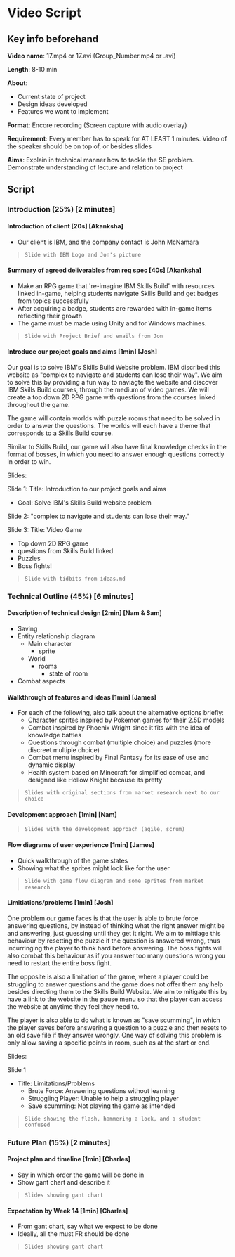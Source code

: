 # Video Script

## Key info beforehand

**Video name**: 17.mp4 or 17.avi (Group_Number.mp4 or .avi)

**Length**: 8-10 min

**About**:
- Current state of project
- Design ideas developed
- Features we want to implement

**Format**: Encore recording (Screen capture with audio overlay)

**Requirement**: Every member has to speak for AT LEAST 1 minutes. Video of the speaker should be on top of, or besides slides

**Aims**: Explain in technical manner how to tackle the SE problem. Demonstrate understanding of lecture and relation to project

## Script

### Introduction (25%) [2 minutes]

#### Introduction of client [20s] [Akanksha]

- Our client is IBM, and the company contact is John McNamara

>     Slide with IBM Logo and Jon's picture

#### Summary of agreed deliverables from req spec [40s] [Akanksha]


- Make an RPG game that 're-imagine IBM Skills Build' with resources linked in-game, helping students navigate Skills Build and get badges from topics successfully
- After acquiring a badge, students are rewarded with in-game items reflecting their growth 
- The game must be made using Unity and for Windows machines.

>     Slide with Project Brief and emails from Jon

#### Introduce our project goals and aims [1min] [Josh]

Our goal is to solve IBM's Skills Build Website problem. IBM discribed this website as "complex to navigate and students can lose their way". We aim to solve this by providing a fun way to naviagte the website and discover IBM Skills Build courses, through the medium of video games. We will create a top down 2D RPG game with questions from the courses linked throughout the game. 

The game will contain worlds with puzzle rooms that need to be solved in order to answer the questions. The worlds will each have a theme that corresponds to a Skills Build course. 

Similar to Skills Build, our game will also have final knowledge checks in the format of bosses, in which you need to answer enough questions correctly in order to win.

Slides:

Slide 1:
Title: Introduction to our project goals and aims
- Goal: Solve IBM's Skills Build website problem

Slide 2:
"complex to navigate and students can lose their way."

Slide 3: 
Title: Video Game
- Top down 2D RPG game
- questions from Skills Build linked
- Puzzles
- Boss fights!


>     Slide with tidbits from ideas.md

### Technical Outline (45%) [6 minutes]

#### Description of technical design [2min] [Nam & Sam]

- Saving
- Entity relationship diagram
  - Main character
    - sprite
  - World
    - rooms
      - state of room
- Combat aspects

#### Walkthrough of features and ideas [1min] [James]

- For each of the following, also talk about the alternative options briefly:
  - Character sprites inspired by Pokemon games for their 2.5D models
  - Combat inspired by Phoenix Wright since it fits with the idea of knowledge battles
  - Questions through combat (multiple choice) and puzzles (more discreet multiple choice)
  - Combat menu inspired by Final Fantasy for its ease of use and dynamic display
  - Health system based on Minecraft for simplified combat, and designed like Hollow Knight because its pretty

>     Slides with original sections from market research next to our choice

#### Development approach [1min] [Nam] 

>     Slides with the development approach (agile, scrum)

#### Flow diagrams of user experience [1min] [James]

- Quick walkthrough of the game states
- Showing what the sprites might look like for the user

>     Slide with game flow diagram and some sprites from market research

#### Limitiations/problems [1min] [Josh]

One problem our game faces is that the user is able to brute force answering questions, by instead of thinking what the right answer might be and answering, just guessing until they get it right. We aim to mittiage this behaviour by resetting the puzzle if the question is answered wrong, thus incurringing the player to think hard before answering. The boss fights will also combat this behaviour as if you answer too many questions wrong you need to restart the entire boss fight.

The opposite is also a limitation of the game, where a player could be struggling to answer questions and the game does not offer them any help besides directing them to the Skills Build Website. We aim to mitigate this by have a link to the website in the pause menu so that the player can access the website at anytime they feel they need to.

The player is also able to do what is known as "save scumming", in which the player saves before answering a question to a puzzle and then resets to an old save file if they answer wrongly. One way of solving this problem is only allow saving a specific points in room, such as at the start or end.

Slides:

Slide 1
- Title: Limitations/Problems
  - Brute Force: Answering questions without learning
  - Struggling Player: Unable to help a struggling player
  - Save scumming: Not playing the game as intended 

>     Slide showing the flash, hammering a lock, and a student confused

### Future Plan (15%) [2 minutes]

#### Project plan and timeline [1min] [Charles]

- Say in which order the game will be done in
- Show gant chart and describe it

>     Slides showing gant chart

#### Expectation by Week 14 [1min] [Charles]

- From gant chart, say what we expect to be done
- Ideally, all the must FR should be done

>     Slides showing gant chart
